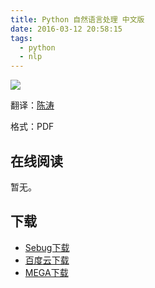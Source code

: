 ```yaml
---
title: Python 自然语言处理 中文版
date: 2016-03-12 20:58:15
tags:
  - python
  - nlp
---
```


![](https://img3.doubanio.com/lpic/s27313176.jpg)

翻译：[陈涛](http://weibo.com/chentao1999)

格式：PDF

<!--more-->

## 在线阅读 ##

暂无。

## 下载 ##

+ [Sebug下载](http://old.sebug.net/paper/books/python/PYTHON%E8%87%AA%E7%84%B6%E8%AF%AD%E8%A8%80%E5%A4%84%E7%90%86%E4%B8%AD%E6%96%87%E7%89%88.pdf)
+ [百度云下载](http://pan.baidu.com/s/1qW4pvnY)
+ [MEGA下载](https://mega.nz/#!DVVG0K5T!urM2pwMg9YyeGk7PfU5K0ucgL7ZApmo3TvsvGMUGiRY)
